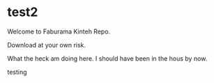 test2
=====
Welcome to Faburama Kinteh Repo.

Download at your own risk.

What the heck am doing here. I should have been in the hous by now.

testing
